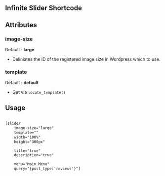 Infinite Slider Shortcode
-----


## Attributes

### image-size
Default : __large__
- Deliniates the ID of the registered image size in Wordpress which to use.

### template
Default : __default__
- Get via `locate_template()`


## Usage

``` html

[slider
	image-size="large"
	template=""
	width="100%"
	height="300px"

    title="true"
    description="true"

    menu="Main Menu"
	query="{post_type:'reviews'}"]

```